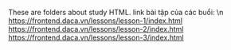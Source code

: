 These are folders about study HTML. 
link bài tập của các buổi: \n
https://frontend.daca.vn/lessons/lesson-1/index.html
https://frontend.daca.vn/lessons/lesson-2/index.html
https://frontend.daca.vn/lessons/lesson-3/index.html
